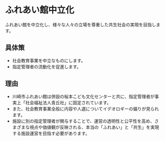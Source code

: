 # ふれあい館中立化
ふれあい館を中立化し、様々な人々の立場を尊重した共生社会の実現を目指します。

## 具体策
* 社会教育事業を中立なものにします。
* 指定管理者の流動化を促進します。

## 理由
* 川崎市ふれあい館は併設の桜本こども文化センターと共に、指定管理者が事実上「社会福祉法人青丘社」に固定されています。
* また、社会教育事業全般に内容や人選についてイデオロギーの偏りが見られます。
* 施設に別の指定管理者が関与することで、運営の透明性と公平性を高め、さまざまな視点や価値観が反映される、本当の「ふれあい」と「共生」を実現する施設運営を目指す必要があります。
